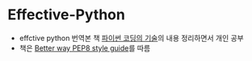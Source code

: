 # Effective-Python

* effctive python 번역본 책 [파이썬 코딩의 기술](http://book.naver.com/bookdb/book_detail.nhn?bid=10382589)의 내용 정리하면서 개인 공부
* 책은 [Better way PEP8 style guide](https://www.python.org/dev/peps/pep-0008/)를 따름
